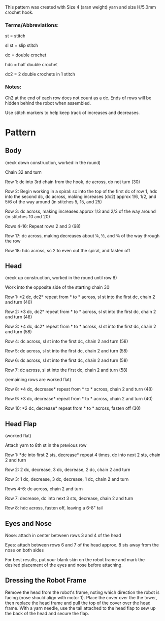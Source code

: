 This pattern was created with Size 4 (aran weight) yarn and size H/5.0mm crochet hook.

### Terms/Abbreviations:
st = stitch

sl st = slip stitch

dc = double crochet

hdc = half double crochet

dc2 = 2 double crochets in 1 stitch

### Notes:
Ch2 at the end of each row does not count as a dc. Ends of rows will be hidden behind the robot when assembled.

Use stitch markers to help keep track of increases and decreases.

# Pattern

## Body

(neck down construction, worked in the round)

Chain 32 and turn 

Row 1: dc into 3rd chain from the hook, dc across, do not turn (30)

Row 2: Begin working in a spiral: sc into the top of the first dc of row 1, hdc into the second dc, dc across, making increases (dc2) approx 1/6, 1/2, and 5/6 of the way around (in stitches 5, 15, and 25)

Row 3: dc across, making increases approx 1/3 and 2/3 of the way around (in stitches 10 and 20)

Rows 4-16: Repeat rows 2 and 3 (68)

Row 17: dc across, making decreases about ¼, ½, and ¾ of the way through the row

Row 18: hdc across, sc 2 to even out the spiral, and fasten off

## Head

(neck up construction, worked in the round until row 8)

Work into the opposite side of the starting chain 30

Row 1: \*2 dc, dc2\* repeat from * to * across, sl st into the first dc, chain 2 and turn (40)

Row 2: \*3 dc, dc2\* repeat from * to * across, sl st into the first dc, chain 2 and turn (48)

Row 3: \*4 dc, dc2\* repeat from * to * across, sl st into the first dc, chain 2 and turn (58)

Row 4: dc across, sl st into the first dc, chain 2 and turn (58)

Row 5: dc across, sl st into the first dc, chain 2 and turn (58)

Row 6: dc across, sl st into the first dc, chain 2 and turn (58)

Row 7: dc across, sl st into the first dc, chain 2 and turn (58)

(remaining rows are worked flat)

Row 8: \*4 dc, decrease\* repeat from * to * across, chain 2 and turn (48)

Row 9: \*3 dc, decrease\* repeat from * to * across, chain 2 and turn (40)

Row 10: \*2 dc, decrease\* repeat from * to * across, fasten off (30)

## Head Flap

(worked flat)

Attach yarn to 8th st in the previous row

Row 1: \*dc into first 2 sts, decrease\* repeat 4 times, dc into next 2 sts, chain 2 and turn

Row 2: 2 dc, decrease, 3 dc, decrease, 2 dc, chain 2 and turn

Row 3: 1 dc, decrease, 3 dc, decrease, 1 dc, chain 2 and turn

Rows 4-6: dc across, chain 2 and turn

Row 7: decrease, dc into next 3 sts, decrease, chain 2 and turn

Row 8: hdc across, fasten off, leaving a 6-8" tail

## Eyes and Nose

Nose: attach in center between rows 3 and 4 of the head

Eyes: attach between rows 6 and 7 of the head approx. 8 sts away from the nose on both sides

For best results, put your blank skin on the robot frame and mark the desired placement of the eyes and nose before attaching.

## Dressing the Robot Frame

Remove the head from the robot's frame, noting which direction the robot is facing (nose should align with motor 1). Place the cover over the the tower, then replace the head frame and pull the top of the cover over the head frame. With a yarn needle, use the tail attached to the head flap to sew up the back of the head and secure the flap.
